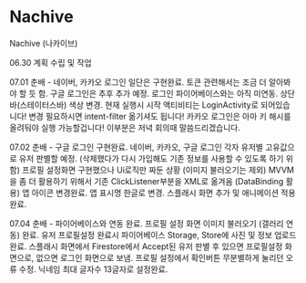# Nachive
Nachive (나카이브)

06.30
계획 수립 및 작업 

07.01
춘배 - 
네이버, 카카오 로그인 일단은 구현완료. 
토큰 관련해서는 조금 더 알아봐야 할 듯 함. 
구글 로그인은 추후 추가 예정. 
로그인 파이어베이스와는 아직 미연동.
상단바(스테이터스바) 색상 변경.
현재 실행시 시작 액티비티는 LoginActivity로 되어있습니다! 변경 필요하시면 intent-filter 옮기셔도 됩니다!
카카오 로그인은 아마 키 해시를 올려둬야 실행 가능할겁니다! 이부분은 저녁 회의때 말씀드리겠습니다.

07.02
춘배 -
구글 로그인 구현완료.
네이버, 카카오, 구글 로그인 각자 유저별 고유값으로 유저 판별할 예정. (삭제했다가 다시 가입해도 기존 정보를 사용할 수 있도록 하기 위함)
프로필 설정화면 구현했으나 Ui로직만 짜둔 상황 (이미지 불러오기는 제외)
MVVM을 좀 더 활용하기 위해서 기존 ClickListener부분을 XML로 옮겨옴 (DataBinding 활용)
앱 아이콘 변경완료. 앱 표시명 한글로 변경.
스플래시 화면 추가 및 애니메이션 적용 완료.

07.04
춘배 -
파이어베이스와 연동 완료.
프로필 설정 화면 이미지 불러오기 (갤러리 연동) 완료.
유저 프로필설정 완료시 파이어베이스 Storage, Store에 사진 및 정보 업로드 완료.
스플래시 화면에서 Firestore에서 Accept된 유저 판별 후 있으면 프로필설정 화면으로, 없으면 로그인 화면으로 보냄.
프로필 설정에서 확인버튼 무분별하게 눌리던 오류 수정.
닉네임 최대 글자수 13글자로 설정완료.
